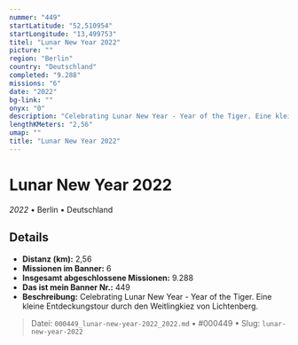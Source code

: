 ```yaml
---
nummer: "449"
startLatitude: "52,510954"
startLongitude: "13,499753"
titel: "Lunar New Year 2022"
picture: ""
region: "Berlin"
country: "Deutschland"
completed: "9.288"
missions: "6"
date: "2022"
bg-link: ""
onyx: "0"
description: "Celebrating Lunar New Year - Year of the Tiger. Eine kleine Entdeckungstour durch den Weitlingkiez von Lichtenberg."
lengthKMeters: "2,56"
umap: ""
title: "Lunar New Year 2022"
---
```

# Lunar New Year 2022

*2022* • Berlin • Deutschland



## Details
- **Distanz (km):** 2,56
- **Missionen im Banner:** 6
- **Insgesamt abgeschlossene Missionen:** 9.288
- **Das ist mein Banner Nr.:** 449
- **Beschreibung:** Celebrating Lunar New Year - Year of the Tiger. Eine kleine Entdeckungstour durch den Weitlingkiez von Lichtenberg.



> Datei: `000449_lunar-new-year-2022_2022.md` • #000449 • Slug: `lunar-new-year-2022`
